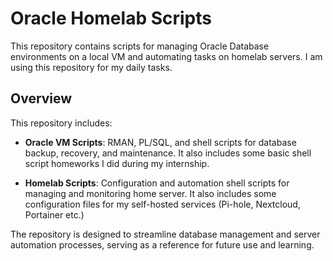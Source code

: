 
# Oracle Homelab Scripts

This repository contains scripts for managing Oracle Database environments on a local VM and automating tasks on homelab servers. I am using this repository for my daily tasks.

## Overview
This repository includes:

- **Oracle VM Scripts**: RMAN, PL/SQL, and shell scripts for database backup, recovery, and maintenance. It also includes some basic shell script homeworks I did during my internship.
  
- **Homelab Scripts**: Configuration and automation shell scripts for managing and monitoring home server. It also includes some configuration files for my self-hosted services (Pi-hole, Nextcloud, Portainer etc.)

The repository is designed to streamline database management and server automation processes, serving as a reference for future use and learning.



